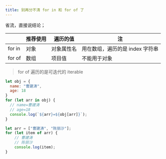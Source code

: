 ```yaml
---
title: 别再分不清 for in 和 for of 了
---
```


省流，直接说结论；

|     | 推荐使用 | 遍历的值 | 注 |
|  ----  | ----  | ----  | ----  |
| for in | 对象 | 对象属性名 | 用在数组，遍历的是 index 字符串 |
| for of | 数组 | 项目值 | 不能用于对象 |

> for of 遍历的是可迭代的 iterable

```javascript
let obj = {
  name: "曹建涛",
  age: 18
}
for (let arr in obj) {
  // name=曹建涛
  // age=18
  console.log(`${arr}=${obj[arr]}`);
}

let arr = ["曹建涛", "陈丽沙"];
for (let item of arr) {
    // 曹建涛
    // 陈丽沙
    console.log(item);
}
```